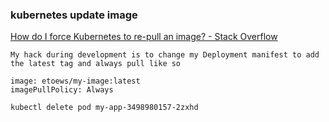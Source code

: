 ### kubernetes update image


[How do I force Kubernetes to re-pull an image? - Stack Overflow](https://stackoverflow.com/questions/33112789/how-do-i-force-kubernetes-to-re-pull-an-image "How do I force Kubernetes to re-pull an image? - Stack Overflow")


 

```
My hack during development is to change my Deployment manifest to add the latest tag and always pull like so

image: etoews/my-image:latest
imagePullPolicy: Always

kubectl delete pod my-app-3498980157-2zxhd

```
